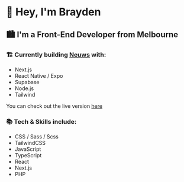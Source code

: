 # 👋 Hey, I'm Brayden 

## 🏙️ I'm a Front-End Developer from Melbourne

### 🏗️ Currently building [Neuws](https://neuws.app) with:
- Next.js
- React Native / Expo
- Supabase
- Node.js
- Tailwind

You can check out the live version [here](https://app.neuws.app) 

### 📚 Tech & Skills include:
- CSS / Sass / Scss
- TailwindCSS
- JavaScript
- TypeScript
- React
- Next.js
- PHP
